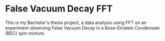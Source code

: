 # False Vacuum Decay FFT
This is my Bachelor's thesis project, a data analysis using FFT on an experiment observing False Vacuum Decay in a Bose-Einstein Condensate (BEC) spin mixture.